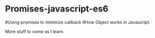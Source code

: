 # Promises-javascript-es6

#Using promises to minimize callback
#How Object works in Javascript.

More stuff to come as I learn.


